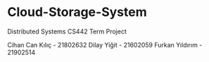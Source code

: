 # Cloud-Storage-System
Distributed Systems CS442 Term Project

Cihan Can Kılıç - 21802632
Dilay Yiğit - 21602059
Furkan Yıldırım - 21902514